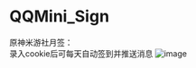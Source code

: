 # QQMini_Sign
原神米游社月签：<br>
录入cookie后可每天自动签到并推送消息
![image](https://i.loli.net/2021/01/10/LFcYUOSPEew9WZJ.jpg)
